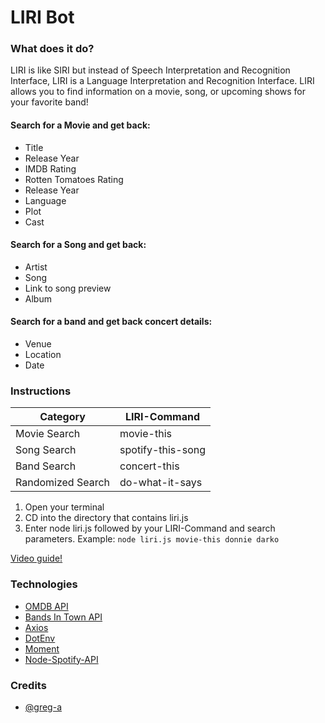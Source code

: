 # LIRI Bot

### What does it do?
LIRI is like SIRI but instead of Speech Interpretation and Recognition Interface, LIRI is a Language Interpretation and Recognition Interface. LIRI allows you to find information on a movie, song, or upcoming shows for your favorite band!

#### Search for a Movie and get back:
  * Title
  * Release Year
  * IMDB Rating
  * Rotten Tomatoes Rating
  * Release Year
  * Language
  * Plot
  * Cast
  
  #### Search for a Song and get back:
  * Artist
  * Song
  * Link to song preview
  * Album
  
  #### Search for a band and get back concert details:
  * Venue
  * Location
  * Date
  
  ### Instructions
  
  Category | LIRI-Command
------------ | -------------
Movie Search | movie-this
Song Search | spotify-this-song
Band Search | concert-this
Randomized Search | do-what-it-says

  1. Open your terminal
  1. CD into the directory that contains liri.js
  1. Enter node liri.js followed by your LIRI-Command and search parameters. 
  Example: `node liri.js movie-this donnie darko`
  
[Video guide!](./guide.mp4)

### Technologies
* [OMDB API](http://www.omdbapi.com)
* [Bands In Town API](http://www.artists.bandsintown.com/bandsintown-api)
* [Axios](https://www.npmjs.com/package/axios)
* [DotEnv](https://www.npmjs.com/package/dotenv)
* [Moment](https://www.npmjs.com/package/moment)
* [Node-Spotify-API](https://www.npmjs.com/package/node-spotify-api)

### Credits
* [@greg-a](https://github.com/greg-a)

